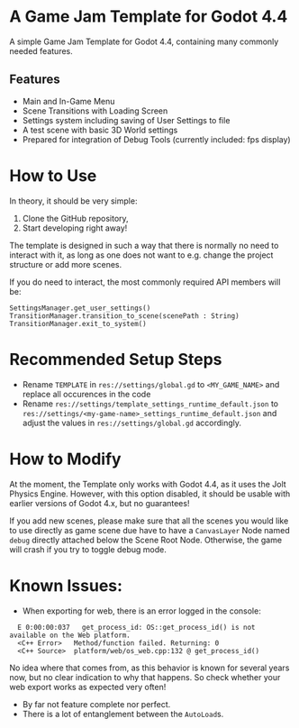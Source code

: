 # A Game Jam Template for Godot 4.4
A simple Game Jam Template for Godot 4.4, containing many commonly needed features.

## Features
- Main and In-Game Menu
- Scene Transitions with Loading Screen
- Settings system including saving of User Settings to file
- A test scene with basic 3D World settings
- Prepared for integration of Debug Tools (currently included: fps display)

# How to Use
In theory, it should be very simple:
1. Clone the GitHub repository,
2. Start developing right away!
   
The template is designed in such a way that there is normally no need to interact with it, as long as one does not want to e.g. change the project structure or add more scenes.

If you do need to interact, the most commonly required API members will be:
```gdscript
SettingsManager.get_user_settings()
TransitionManager.transition_to_scene(scenePath : String)
TransitionManager.exit_to_system()
```

# Recommended Setup Steps
- Rename `TEMPLATE` in `res://settings/global.gd` to `<MY_GAME_NAME>` and replace all occurences in the code
- Rename `res://settings/template_settings_runtime_default.json` to `res://settings/<my-game-name>_settings_runtime_default.json` and adjust the values in `res://settings/global.gd` accordingly.

# How to Modify
At the moment, the Template only works with Godot 4.4, as it uses the Jolt Physics Engine. However, with this option disabled, it should be usable with earlier versions of Godot 4.x, but no guarantees!

If you add new scenes, please make sure that all the scenes you would like to use directly as game scene due have to have a `CanvasLayer` Node named `debug` directly attached below the Scene Root Node. Otherwise, the game will crash if you try to toggle debug mode.

# Known Issues:
- When exporting for web, there is an error logged in the console:
```
  E 0:00:00:037   get_process_id: OS::get_process_id() is not available on the Web platform.
  <C++ Error>   Method/function failed. Returning: 0
  <C++ Source>  platform/web/os_web.cpp:132 @ get_process_id()
```
No idea where that comes from, as this behavior is known for several years now, but no clear indication to why that happens. So check whether your web export works as expected very often!
- By far not feature complete nor perfect.
- There is a lot of entanglement between the `AutoLoad`s.
